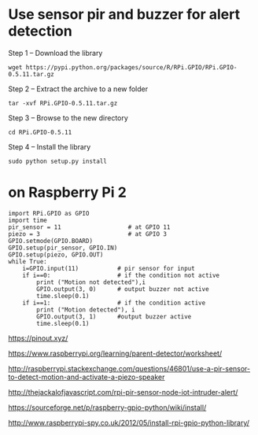# Use sensor pir and buzzer for alert detection

Step 1 – Download the library

    wget https://pypi.python.org/packages/source/R/RPi.GPIO/RPi.GPIO-0.5.11.tar.gz

Step 2 – Extract the archive to a new folder

    tar -xvf RPi.GPIO-0.5.11.tar.gz

Step 3 – Browse to the new directory

    cd RPi.GPIO-0.5.11

Step 4 – Install the library

    sudo python setup.py install

# on Raspberry Pi 2

 

    import RPi.GPIO as GPIO
    import time
    pir_sensor = 11                   # at GPIO 11
    piezo = 3                         # at GPIO 3
    GPIO.setmode(GPIO.BOARD)
    GPIO.setup(pir_sensor, GPIO.IN)
    GPIO.setup(piezo, GPIO.OUT)
    while True:
        i=GPIO.input(11)           # pir sensor for input
        if i==0:                   # if the condition not active
            print ("Motion not detected"),i
            GPIO.output(3, 0)      # output buzzer not active
            time.sleep(0.1)
        if i==1:                   # if the condition active
            print ("Motion detected"), i
            GPIO.output(3, 1)      #output buzzer active
            time.sleep(0.1)

https://pinout.xyz/

https://www.raspberrypi.org/learning/parent-detector/worksheet/

http://raspberrypi.stackexchange.com/questions/46801/use-a-pir-sensor-to-detect-motion-and-activate-a-piezo-speaker

http://thejackalofjavascript.com/rpi-pir-sensor-node-iot-intruder-alert/

https://sourceforge.net/p/raspberry-gpio-python/wiki/install/

http://www.raspberrypi-spy.co.uk/2012/05/install-rpi-gpio-python-library/
